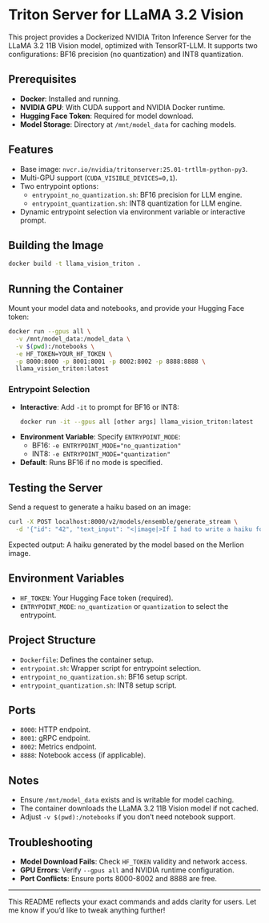 # Triton Server for LLaMA 3.2 Vision

This project provides a Dockerized NVIDIA Triton Inference Server for the LLaMA 3.2 11B Vision model, optimized with TensorRT-LLM. It supports two configurations: BF16 precision (no quantization) and INT8 quantization.

## Prerequisites

- **Docker**: Installed and running.
- **NVIDIA GPU**: With CUDA support and NVIDIA Docker runtime.
- **Hugging Face Token**: Required for model download.
- **Model Storage**: Directory at `/mnt/model_data` for caching models.

## Features

- Base image: `nvcr.io/nvidia/tritonserver:25.01-trtllm-python-py3`.
- Multi-GPU support (`CUDA_VISIBLE_DEVICES=0,1`).
- Two entrypoint options:
  - `entrypoint_no_quantization.sh`: BF16 precision for LLM engine.
  - `entrypoint_quantization.sh`: INT8 quantization for LLM engine.
- Dynamic entrypoint selection via environment variable or interactive prompt.

## Building the Image

```bash
docker build -t llama_vision_triton .
```

## Running the Container

Mount your model data and notebooks, and provide your Hugging Face token:

```bash
docker run --gpus all \
  -v /mnt/model_data:/model_data \
  -v $(pwd):/notebooks \
  -e HF_TOKEN=YOUR_HF_TOKEN \
  -p 8000:8000 -p 8001:8001 -p 8002:8002 -p 8888:8888 \
  llama_vision_triton:latest
```

### Entrypoint Selection

- **Interactive**: Add `-it` to prompt for BF16 or INT8:
  ```bash
  docker run -it --gpus all [other args] llama_vision_triton:latest
  ```
- **Environment Variable**: Specify `ENTRYPOINT_MODE`:
  - BF16: `-e ENTRYPOINT_MODE="no_quantization"`
  - INT8: `-e ENTRYPOINT_MODE="quantization"`
- **Default**: Runs BF16 if no mode is specified.

## Testing the Server

Send a request to generate a haiku based on an image:

```bash
curl -X POST localhost:8000/v2/models/ensemble/generate_stream \
  -d '{"id": "42", "text_input": "<|image|>If I had to write a haiku for this one", "image_url_input": "https://storage.googleapis.com/sfr-vision-language-research/LAVIS/assets/merlion.png", "parameters": {"max_tokens": 16, "beam_width": 1, "end_id": 128001, "pad_id": 128004, "top_k": 1, "top_p": 0, "stream": false, "temperature": 0}}'
```

Expected output: A haiku generated by the model based on the Merlion image.

## Environment Variables

- `HF_TOKEN`: Your Hugging Face token (required).
- `ENTRYPOINT_MODE`: `no_quantization` or `quantization` to select the entrypoint.

## Project Structure

- `Dockerfile`: Defines the container setup.
- `entrypoint.sh`: Wrapper script for entrypoint selection.
- `entrypoint_no_quantization.sh`: BF16 setup script.
- `entrypoint_quantization.sh`: INT8 setup script.

## Ports

- `8000`: HTTP endpoint.
- `8001`: gRPC endpoint.
- `8002`: Metrics endpoint.
- `8888`: Notebook access (if applicable).

## Notes

- Ensure `/mnt/model_data` exists and is writable for model caching.
- The container downloads the LLaMA 3.2 11B Vision model if not cached.
- Adjust `-v $(pwd):/notebooks` if you don’t need notebook support.

## Troubleshooting

- **Model Download Fails**: Check `HF_TOKEN` validity and network access.
- **GPU Errors**: Verify `--gpus all` and NVIDIA runtime configuration.
- **Port Conflicts**: Ensure ports 8000-8002 and 8888 are free.

---

This README reflects your exact commands and adds clarity for users. Let me know if you’d like to tweak anything further!